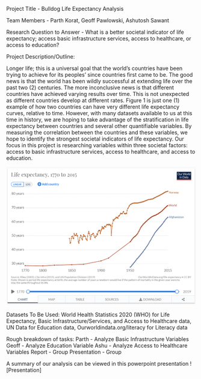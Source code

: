 Project Title - Bulldog Life Expectancy Analysis

Team Members - Parth Korat, Geoff Pawlowski, Ashutosh Sawant

Research Question to Answer - What is a better societal indicator of life expectancy; access basic infrastructure services, access to healthcare, or access to education?

Project Description/Outline:

Longer life; this is a universal goal that the world’s countries have been trying to achieve for its peoples’ since countries first came to be.  The good news is that the world has been wildly successful at extending life over the past two (2) centuries.  The more inconclusive news is that different countries have achieved varying results over time.  This is not unexpected as different countries develop at different rates.  Figure 1 is just one (1) example of how two countries can have very different life expectancy curves, relative to time.  However, with many datasets available to us at this time in history, we are hoping to take advantage of the stratification in life expectancy between countries and several other quantifiable variables.  By measuring the correlation between the countries and these variables, we hope to identify the strongest societal indicators of life expectancy.  Our focus in this project is researching variables within three societal factors:  access to basic infrastructure services, access to healthcare, and access to education.  




![Life Expectancy](Images/LE.png)
















Datasets To Be Used:  World Health Statistics 2020 (WHO) for Life Expectancy, Basic Infrastructure/Services, and Access to Healthcare data, UN Data for Education data, Ourworldindata.org/literacy for Literacy data

Rough breakdown of tasks:
Parth - Analyze Basic Infrastructure Variables
Geoff - Analyze Education Variable
Ashu - Analyze Access to Healthcare Variables
Report - Group
Presentation - Group

A summary of our analysis can be viewed in this powerpoint presentation 
![Presentation]

